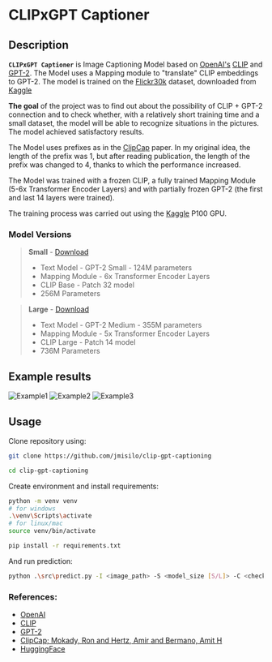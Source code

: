 # CLIPxGPT Captioner

## Description

**`CLIPxGPT Captioner`** is Image Captioning Model based on [OpenAI's](https://openai.com/) [CLIP](https://openai.com/blog/clip/) and [GPT-2](https://openai.com/blog/better-language-models/). The Model uses a Mapping module to "translate" CLIP embeddings ​​to GPT-2. The model is trained on the [Flickr30k](https://shannon.cs.illinois.edu/DenotationGraph/) dataset, downloaded from [Kaggle](https://www.kaggle.com/datasets/hsankesara/flickr-image-dataset)

**The goal** of the project was to find out about the possibility of CLIP + GPT-2 connection and to check whether, with a relatively short training time and a small dataset, the model will be able to recognize situations in the pictures. The model achieved satisfactory results.

The Model uses prefixes as in the [ClipCap](https://arxiv.org/abs/2111.09734) paper. In my original idea, the length of the prefix was 1, but after reading publication, the length of the prefix was changed to 4, thanks to which the performance increased.

The Model was trained with a frozen CLIP, a fully trained Mapping Module (5-6x Transformer Encoder Layers) and with partially frozen GPT-2 (the first and last 14 layers were trained).

The training process was carried out using the [Kaggle](https://www.kaggle.com/) P100 GPU.

### Model Versions

> **Small** - [Download](https://drive.google.com/uc?id=1p91KBj-oUmuMfG2Gc33tEN5Js5HpV8YH)
> * Text Model - GPT-2 Small - 124M parameters
> * Mapping Module - 6x Transformer Encoder Layers
> * CLIP Base - Patch 32 model 
> * 256M Parameters

> **Large** - [Download](https://drive.google.com/uc?id=12h-NgryAf6zZdA1KclHdfzU35D1icjEp)
> * Text Model - GPT-2 Medium - 355M parameters
> * Mapping Module - 5x Transformer Encoder Layers
> * CLIP Large - Patch 14 model
> * 736M Parameters

## Example results

![Example1](./examples/23012796-RS.jpg)
![Example2](./examples/36979-RS.jpg)
![Example3](./examples/89407459-RL.jpg)

## Usage

Clone repository using:

```bash
git clone https://github.com/jmisilo/clip-gpt-captioning

cd clip-gpt-captioning
```

Create environment and install requirements:

```bash
python -m venv venv
# for windows
.\venv\Scripts\activate
# for linux/mac
source venv/bin/activate

pip install -r requirements.txt
```

And run prediction:

```bash
python .\src\predict.py -I <image_path> -S <model_size [S/L]> -C <checkpoint_name>
```

### References:

- [OpenAI](https://openai.com/)
- [CLIP](https://openai.com/blog/clip/)
- [GPT-2](https://openai.com/blog/better-language-Models/)
- [ClipCap; Mokady, Ron and Hertz, Amir and Bermano, Amit H](https://arxiv.org/abs/2111.09734)
- [HuggingFace](https://huggingface.co/)